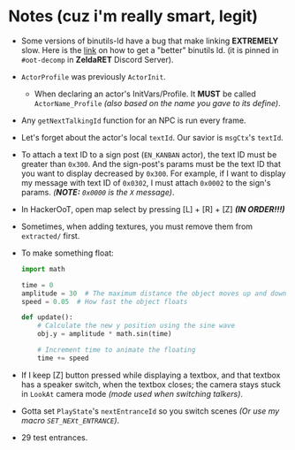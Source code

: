 # Notes (cuz i'm really smart, legit)

-	Some versions of binutils-ld have a bug that make linking
	**EXTREMELY** slow. Here is the [link](https://discord.com/channels/688807550715560050/688851317593997489/1120461394207318146)
	on how to get a "better" binutils ld. (it is pinned in `#oot-decomp` in **ZeldaRET** Discord Server).

-	`ActorProfile` was previously `ActorInit`.
	-	When declaring an actor's InitVars/Profile. It **MUST** be called
		`ActorName_Profile` *(also based on the name you gave to its define)*.

-	Any `getNextTalkingId` function for an NPC is run every frame.

-	Let's forget about the actor's local `textId`. Our savior is `msgCtx`'s `textId`.

-	To attach a text ID to a sign post (`EN_KANBAN` actor), the text ID must be greater
	than `0x300`. And the sign-post's params must be the text ID that you want to display
	decreased by `0x300`.
	For example, if I want to display my message with text ID of `0x0302`, I must attach
	`0x0002` to the sign's params. *(**NOTE:** `0x0000` is the `X` message)*.

-	In HackerOoT, open map select by pressing [L] + [R] + [Z] ***(IN ORDER!!!)***

-	Sometimes, when adding textures, you must remove them from `extracted/` first.

-	To make something float:
	```py
	import math

	time = 0
	amplitude = 30  # The maximum distance the object moves up and down
	speed = 0.05  # How fast the object floats

	def update():
	    # Calculate the new y position using the sine wave
	    obj.y = amplitude * math.sin(time)
	
	    # Increment time to animate the floating
	    time += speed
	```

-	If I keep [Z] button pressed while displaying a textbox, and that textbox
	has a speaker switch, when the textbox closes; the camera stays stuck
	in `LookAt` camera mode *(mode used when switching talkers)*.

-	Gotta set `PlayState`'s `nextEntranceId` so you switch scenes 
	*(Or use my macro `SET_NEXt_ENTRANCE`)*.

-	29 test entrances.